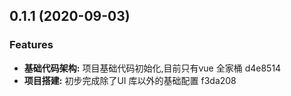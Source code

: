 ## 0.1.1 (2020-09-03)


### Features

* **基础代码架构:** 项目基础代码初始化,目前只有vue 全家桶 d4e8514
* **项目搭建:** 初步完成除了UI 库以外的基础配置 f3da208



